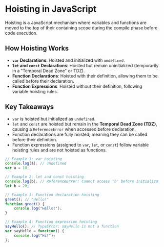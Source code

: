 # Hoisting in JavaScript

Hoisting is a JavaScript mechanism where variables and functions are moved to the top of their containing scope during the compile phase before code execution.

## How Hoisting Works

- **`var` Declarations**: Hoisted and initialized with `undefined`.
- **`let` and `const` Declarations**: Hoisted but remain uninitialized (temporarily in a "Temporal Dead Zone" or TDZ).
- **Function Declarations**: Hoisted with their definition, allowing them to be called before their declaration.
- **Function Expressions**: Hoisted without their definition, following variable hoisting rules.

## Key Takeaways

- `var` is hoisted but initialized as `undefined`.
- `let` and `const` are hoisted but remain in the **Temporal Dead Zone (TDZ)**, causing a `ReferenceError` when accessed before declaration.
- Function declarations are fully hoisted, meaning they can be called before their definition.
- Function expressions (assigned to `var`, `let`, or `const`) follow variable hoisting rules and are not hoisted as functions.

```js
// Example 1: var hoisting
console.log(a); // undefined
var a = 10;

// Example 2: let and const hoisting
console.log(b); // ReferenceError: Cannot access 'b' before initialization
let b = 20;

// Example 3: Function declaration hoisting
greet(); // "Hello!"
function greet() {
    console.log("Hello!");
}

// Example 4: Function expression hoisting
sayHello(); // TypeError: sayHello is not a function
var sayHello = function() {
    console.log("Hi!");
};
